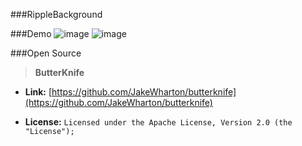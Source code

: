 ###RippleBackground

###Demo
![image](https://raw.githubusercontent.com/EasyToForget/RippleBackground/master/demo01.gif)
![image](https://raw.githubusercontent.com/EasyToForget/RippleBackground/master/demo02.gif)


###Open Source

> **ButterKnife**

* **Link:** [https://github.com/JakeWharton/butterknife](https://github.com/JakeWharton/butterknife)

* **License:** `Licensed under the Apache License, Version 2.0 (the "License");`
